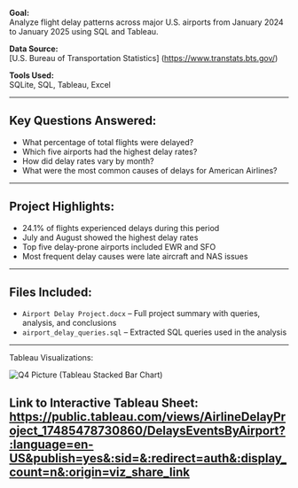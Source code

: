 **Goal:**  
Analyze flight delay patterns across major U.S. airports from January 2024 to January 2025 using SQL and Tableau.

**Data Source:**  
[U.S. Bureau of Transportation Statistics] (https://www.transtats.bts.gov/)

**Tools Used:**  
SQLite, SQL, Tableau, Excel

---

## Key Questions Answered:
- What percentage of total flights were delayed?
- Which five airports had the highest delay rates?
- How did delay rates vary by month?
- What were the most common causes of delays for American Airlines?

---

## Project Highlights:
- 24.1% of flights experienced delays during this period
- July and August showed the highest delay rates
- Top five delay-prone airports included EWR and SFO
- Most frequent delay causes were late aircraft and NAS issues

---

## Files Included:
- `Airport Delay Project.docx` – Full project summary with queries, analysis, and conclusions  
- `airport_delay_queries.sql` – Extracted SQL queries used in the analysis

---

Tableau Visualizations:

![Q4 Picture (Tableau Stacked Bar Chart)](https://github.com/user-attachments/assets/70abc563-234e-4e89-a7b1-9ee707e19d97)

Link to Interactive Tableau Sheet: https://public.tableau.com/views/AirlineDelayProject_17485478730860/DelaysEventsByAirport?:language=en-US&publish=yes&:sid=&:redirect=auth&:display_count=n&:origin=viz_share_link
---
